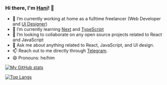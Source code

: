 ### Hi there, I'm [Hani](https://hanihusam.com)! 👋

- 🔭 I’m currently working at home as a fulltime freelancer (Web Developer and [UI Designer](https://dribbble.com/hanihusam))
- 🌱 I’m currently learning [Next](https://nextjs.org) and [TypeScript](https://typescriptlang.org)
- 👯 I’m looking to collaborate on any open source projects related to React and JavaScript
- 💬 Ask me about anything related to React, JavaScript, and UI design.
- 📫 Reach out to me directly through [Telegram](https://t.me/hani_husam).
- 😄 Pronouns: he/him

[![My GitHub stats](https://github-readme-stats.vercel.app/api?username=hanihusam&count_private=true&show_icons=true&theme=dark)](https://github.com/anuraghazra/github-readme-stats)

[![Top Langs](https://github-readme-stats.vercel.app/api/top-langs/?username=hanihusam&layout=compact&theme=dark)](https://github.com/anuraghazra/github-readme-stats)
